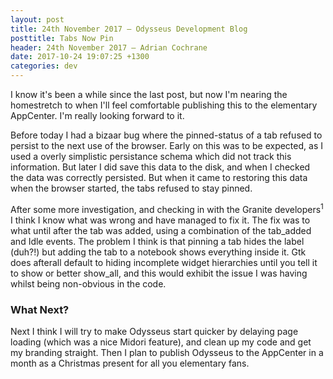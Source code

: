 ```yaml
---
layout: post
title: 24th November 2017 — Odysseus Development Blog
posttitle: Tabs Now Pin
header: 24th November 2017 — Adrian Cochrane
date: 2017-10-24 19:07:25 +1300
categories: dev
---
```


I know it's been a while since the last post, but now I'm nearing the homestretch to when I'll feel comfortable publishing this to the elementary AppCenter. I'm really looking forward to it.

Before today I had a bizaar bug where the pinned-status of a tab refused to persist to the next use of the browser. Early on this was to be expected, as I used a overly simplistic persistance schema which did not track this information. But later I did save this data to the disk, and when I checked the data was correctly persisted. But when it came to restoring this data when the browser started, the tabs refused to stay pinned.

After some more investigation, and checking in with the Granite developers<sup title="I showed them a simpler program that exhibited the problems described here.">1</sup> I think I know what was wrong and have managed to fix it. The fix was to what until after the tab was added, using a combination of the tab_added and Idle events. The problem I think is that pinning a tab hides the label (duh?!)  but adding the tab to a notebook shows everything inside it. Gtk does afterall default to hiding incomplete widget hierarchies until you tell it to show or better show_all, and this would exhibit the issue I was having whilst being non-obvious in the code. 

### What Next?

Next I think I will try to make Odysseus start quicker by delaying page loading (which was a nice Midori feature), and clean up my code and get my branding straight. Then I plan to publish Odysseus to the AppCenter in a month as a Christmas present for all you elementary fans.
